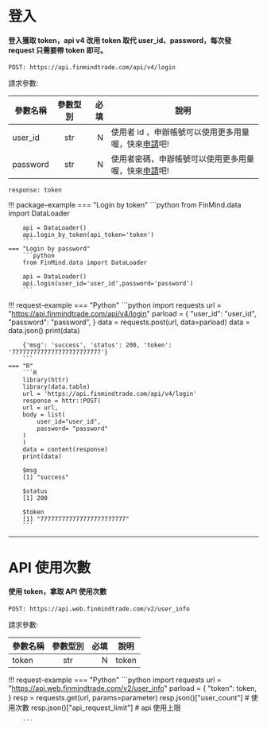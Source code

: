 # 登入

#### 登入獲取 token，api v4 改用 token 取代 user_id、password，每次發 request 只需要帶 token 即可。

```
POST: https://api.finmindtrade.com/api/v4/login

```

請求參數:

參數名稱       | 參數型別  | 必填	| 說明
--------------|:-----:|-----:|------------------------
user_id       | str |  N | 使用者 id ，申辦帳號可以使用更多用量喔，快來[申請](https://finmindtrade.com/analysis/#/account/register)吧!
password      | str |  N | 使用者密碼，申辦帳號可以使用更多用量喔，快來[申請](https://finmindtrade.com/analysis/#/account/register)吧!

```
response: token
```

!!! package-example
    === "Login by token"
        ```python
        from FinMind.data import DataLoader

        api = DataLoader()
        api.login_by_token(api_token='token')
        ```
    === "Login by password"
        ```python
        from FinMind.data import DataLoader

        api = DataLoader()
        api.login(user_id='user_id',password='password')
        ```

!!! request-example
    === "Python"
        ```python
        import requests
        url = "https://api.finmindtrade.com/api/v4/login"
        parload = {
            "user_id": "user_id",
            "password": "password",
        }
        data = requests.post(url, data=parload)
        data = data.json()
        print(data)

        {'msg': 'success', 'status': 200, 'token': '7777777777777777777777777'}
        ```
    === "R"
        ```R
        library(httr)
        library(data.table)
        url = 'https://api.finmindtrade.com/api/v4/login'
        response = httr::POST(
        url = url,
        body = list(
            user_id="user_id",
            password= "password"
        )
        )
        data = content(response)
        print(data)

        $msg
        [1] "success"

        $status
        [1] 200

        $token
        [1] "777777777777777777777777"
        ```

----
# API 使用次數

#### 使用 token，拿取 API 使用次數

```
POST: https://api.web.finmindtrade.com/v2/user_info

```

請求參數:

參數名稱       | 參數型別  | 必填	| 說明
--------------|:-----:|-----:|------------------------
token         | str |  N | token


!!! request-example
    === "Python"
        ```python
        import requests
        url = "https://api.web.finmindtrade.com/v2/user_info"
        parload = {
            "token": token,
        }
        resp = requests.get(url, params=parameter)
        resp.json()["user_count"]  # 使用次數
        resp.json()["api_request_limit"]  # api 使用上限

        ```








